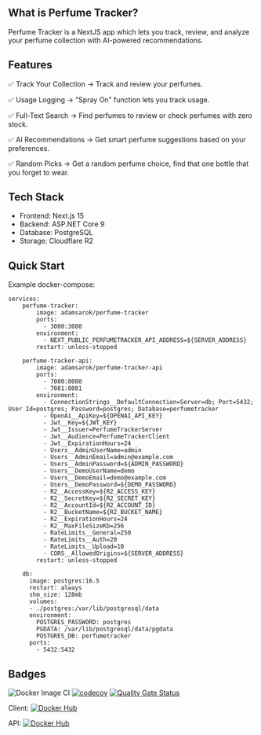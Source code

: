 ## What is Perfume Tracker?

Perfume Tracker is a NextJS app which lets you track, review, and analyze your perfume collection with AI-powered recommendations.

## Features

✅ Track Your Collection → Track and review your perfumes.

✅ Usage Logging → "Spray On" function lets you track usage.

✅ Full-Text Search → Find perfumes to review or check perfumes with zero stock.

✅ AI Recommendations → Get smart perfume suggestions based on your preferences.

✅ Random Picks → Get a random perfume choice, find that one bottle that you forget to wear.

## Tech Stack
- Frontend: Next.js 15
- Backend: ASP.NET Core 9
- Database: PostgreSQL
- Storage: Cloudflare R2

## Quick Start
Example docker-compose:

```
services:
    perfume-tracker:
        image: adamsarok/perfume-tracker
        ports:
          - 3000:3000
        environment:
          - NEXT_PUBLIC_PERFUMETRACKER_API_ADDRESS=${SERVER_ADDRESS}
        restart: unless-stopped

    perfume-tracker-api:
        image: adamsarok/perfume-tracker-api
        ports:
          - 7080:8080
          - 7081:8081
        environment:
          - ConnectionStrings__DefaultConnection=Server=db; Port=5432; User Id=postgres; Password=postgres; Database=perfumetracker
          - OpenAi__ApiKey=${OPENAI_API_KEY}
          - Jwt__Key=${JWT_KEY}
          - Jwt__Issuer=PerfumeTrackerServer
          - Jwt__Audience=PerfumeTrackerClient
          - Jwt__ExpirationHours=24
          - Users__AdminUserName=admin
          - Users__AdminEmail=admin@example.com
          - Users__AdminPassword=${ADMIN_PASSWORD}
          - Users__DemoUserName=demo
          - Users__DemoEmail=demo@example.com
          - Users__DemoPassword=${DEMO_PASSWORD}
          - R2__AccessKey=${R2_ACCESS_KEY}
          - R2__SecretKey=${R2_SECRET_KEY}
          - R2__AccountId=${R2_ACCOUNT_ID}
          - R2__BucketName=${R2_BUCKET_NAME}
          - R2__ExpirationHours=24
          - R2__MaxFileSizeKb=256
          - RateLimits__General=250
          - RateLimits__Auth=20
          - RateLimits__Upload=10
          - CORS__AllowedOrigins=${SERVER_ADDRESS}
        restart: unless-stopped

    db:
      image: postgres:16.5
      restart: always
      shm_size: 128mb
      volumes:
      - ./postgres:/var/lib/postgresql/data
      environment:
        POSTGRES_PASSWORD: postgres
        PGDATA: /var/lib/postgresql/data/pgdata
        POSTGRES_DB: perfumetracker 
      ports:
        - 5432:5432
```

## Badges

![Docker Image CI](https://github.com/adamsarok/perfume-tracker/actions/workflows/docker-image.yml/badge.svg)
[![codecov](https://codecov.io/gh/adamsarok/perfume-tracker/graph/badge.svg?token=U4CVA3ZUAJ)](https://codecov.io/gh/adamsarok/perfume-tracker)
[![Quality Gate Status](https://sonarcloud.io/api/project_badges/measure?project=adamsarok_perfume-tracker&metric=alert_status)](https://sonarcloud.io/summary/new_code?id=adamsarok_perfume-tracker)

Client: [![Docker Hub](https://img.shields.io/docker/pulls/adamsarok/perfume-tracker.svg)](https://hub.docker.com/r/adamsarok/perfume-tracker)

API: [![Docker Hub](https://img.shields.io/docker/pulls/adamsarok/perfume-tracker-api.svg)](https://hub.docker.com/r/adamsarok/perfume-tracker-api)
